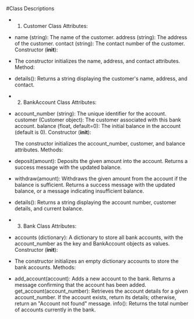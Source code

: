 #Class Descriptions
- 1. Customer Class
  Attributes:

- name (string): The name of the customer.
  address (string): The address of the customer.
  contact (string): The contact number of the customer.
  Constructor (__init__):

- The constructor initializes the name, address, and contact attributes.
  Method:

- details(): Returns a string displaying the customer's name, address, and contact.
- 2. BankAccount Class
  Attributes:

- account_number (string): The unique identifier for the account.
  customer (Customer object): The customer associated with this bank account.
  balance (float, default=0): The initial balance in the account (default is 0).
  Constructor (__init__):

  The constructor initializes the account_number, customer, and balance attributes.
  Methods:

- deposit(amount): Deposits the given amount into the account. Returns a success message with the updated balance.
- withdraw(amount): Withdraws the given amount from the account if the balance is sufficient. Returns a success message with the updated balance, or a message indicating insufficient 
  balance.
- details(): Returns a string displaying the account number, customer details, and current balance.
- 3. Bank Class
  Attributes:

- accounts (dictionary): A dictionary to store all bank accounts, with the account_number as the key and BankAccount objects as values.
  Constructor (__init__):

- The constructor initializes an empty dictionary accounts to store the bank accounts.
  Methods:

- add_account(account): Adds a new account to the bank. Returns a message confirming that the account has been added.
  get_account(account_number): Retrieves the account details for a given account_number. If the account exists, return its details; otherwise, return an "Account not found" message.
  info(): Returns the total number of accounts currently in the bank.
